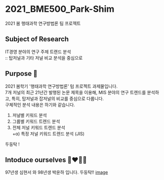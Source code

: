 # 2021_BME500_Park-Shim
2021 봄 행태과학 연구방법론 팀 프로젝트

## Subject of Research
IT경영 분야의 연구 주제 트랜드 분석  </br>
:: 탑저널과 기타 저널 비교 분석을 중심으로


## Purpose 🎯
2021 봄학기 '행태과학 연구방법론' 텀 프로젝트 과제물입니다. </br>
7개 저널의 최근 21년간 발행된 논문 제목을 이용해, MIS 분야의 연구 트렌드를 분석하고, 특히, 탑저널과 잡저널의 비교를 중심으로 다룹니다. </br>
구체적인 분석 내용은 하기와 같습니다. </br>

1) 저널별 키워드 분석
2) 그룹별 키워드 트렌드 분석
3) 전체 저널 키워드 트렌드 분석 </br>
+α) 특정 저널 키워드 트렌드 분석 (JIS)


두둥탁 !



## Intoduce ourselves 👩‍❤️‍💋‍👩

97년생 심현서 와 98년생 박윤하 입니다. 두둥탁!!
[image](https://user-images.githubusercontent.com/28664896/121696611-320f3880-cb07-11eb-9351-21e623551936.png)
